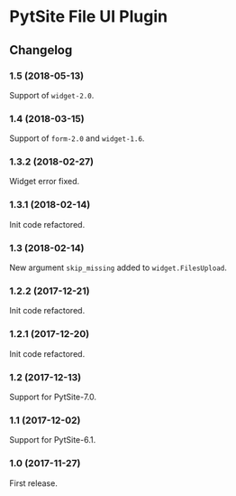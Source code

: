 # PytSite File UI Plugin


## Changelog


### 1.5 (2018-05-13)

Support of `widget-2.0`.


### 1.4 (2018-03-15)

Support of `form-2.0` and `widget-1.6`.


### 1.3.2 (2018-02-27)

Widget error fixed.


### 1.3.1 (2018-02-14)

Init code refactored.


### 1.3 (2018-02-14)

New argument `skip_missing` added to `widget.FilesUpload`.


### 1.2.2 (2017-12-21)

Init code refactored.


### 1.2.1 (2017-12-20)

Init code refactored.


### 1.2 (2017-12-13)

Support for PytSite-7.0.


### 1.1 (2017-12-02)

Support for PytSite-6.1.


### 1.0 (2017-11-27)

First release.
